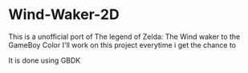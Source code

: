 # Wind-Waker-2D

This is a unofficial port of The legend of Zelda: The Wind waker to the GameBoy Color
I'll work on this project everytime i get the chance to

It is done using GBDK
